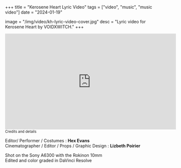 +++
title = "Kerosene Heart Lyric Video"
tags = ["video", "music", "music video"]
date = "2024-01-19"

image = "/img/video/kh-lyric-video-cover.jpg"
desc = "Lyric video for Kerosene Heart by VOIDXWITCH."
+++

<div class="youtube-video-container">
<iframe width="560" height="315" src="https://www.youtube.com/embed/PPgb56gDz8w" title="YouTube video player" frameborder="0" allow="accelerometer; autoplay; clipboard-write; encrypted-media; gyroscope; picture-in-picture" allowfullscreen></iframe>
</div>

<div class="credits medium-padding-top">
<small>Credits and details</small>  

Editor/ Performer / Costumes : **Hex Evans**  
Cinematographer / Editor / Props / Graphic Design : **Lizbeth Poirier**  

Shot on the Sony A6300 with the Rokinon 10mm   
Edited and color graded in DaVinci Resolve

</div>
